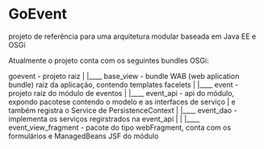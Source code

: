 GoEvent
=======

projeto de referência para uma arquitetura modular baseada em Java EE e OSGi 

Atualmente o projeto conta com os seguintes bundles OSGi:

goevent - projeto raiz
  |
  |____ base_view - bundle WAB (web aplication bundle) raiz da aplicação, contendo templates facelets
  |
  |____ event - projeto raiz do módulo de eventos
        |
        |____ event_api - api do módulo, expondo pacotese contendo o modelo e as interfaces de serviço 
        |                 e também registra o Service de PersistenceContext 
        |
        |____ event_dao - implementa os serviços regirstrados na event_api
        |
        |
        |____ event_view_fragment - pacote do tipo webFragment, conta com os formulários e ManagedBeans JSF do módulo
